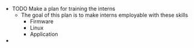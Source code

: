 - TODO Make a plan for training the interns
	- The goal of this plan is to make interns employable with these skills
		- Firmware
		- Linux
		- Application
-
